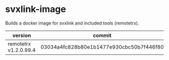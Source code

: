 # svxlink-image
Builds a docker image for svxlink and included tools (remotetrx).


| version | commit |
| --- | --- |
| remotetrx v1.2.0.99.4 | 03034a4fc828b80e1b1477e930cbc50b7f446f80 |

